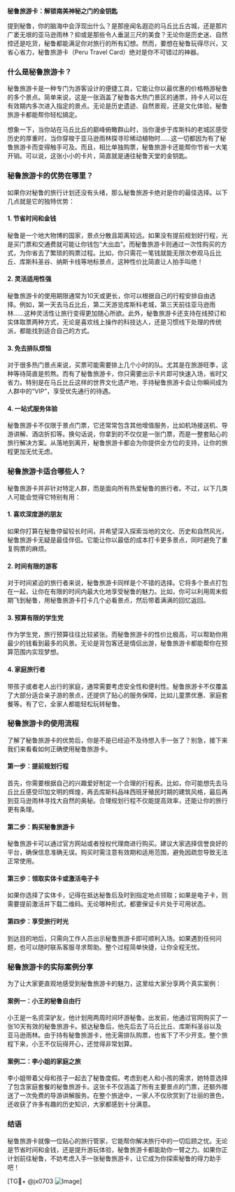 **秘鲁旅游卡：解锁南美神秘之门的金钥匙**

提到秘鲁，你的脑海中会浮现出什么？是那座闻名遐迩的马丘比丘古城，还是那片广袤无垠的亚马逊雨林？抑或是那些令人垂涎三尺的美食？无论你是历史迷、自然控还是吃货，秘鲁都能满足你对旅行的所有幻想。然而，要想在秘鲁玩得尽兴，又省心省力，秘鲁旅游卡（Peru Travel Card）绝对是你不可错过的神器。

### **什么是秘鲁旅游卡？**
秘鲁旅游卡是一种专门为游客设计的便捷工具，它能让你以最优惠的价格畅游秘鲁的多个景点。简单来说，这是一张涵盖了秘鲁各大热门景区的通票，持卡人可以在有效期内多次进入指定的景点。无论是历史遗迹、自然景观，还是文化体验，秘鲁旅游卡都能帮你轻松搞定。

想象一下，当你站在马丘比丘的巅峰俯瞰群山时，当你漫步于库斯科的老城区感受历史的厚重时，当你穿梭于亚马逊雨林探寻珍稀动植物时……这一切都因为有了秘鲁旅游卡而变得触手可及。而且，相比单独购票，秘鲁旅游卡还能帮你节省一大笔开销。可以说，这张小小的卡片，简直就是通往秘鲁天堂的金钥匙。

### **秘鲁旅游卡的优势在哪里？**
如果你对秘鲁的旅行计划还没有头绪，那么秘鲁旅游卡绝对是你的最佳选择。以下几点就是它的独特优势：

#### **1. 节省时间和金钱**
秘鲁是一个地大物博的国家，景点分散且距离较远。如果没有提前规划好行程，光是买门票和交通费就可能让你钱包“大出血”。而秘鲁旅游卡则通过一次性购买的方式，为你省去了繁琐的购票过程。比如，你只需花一笔钱就能无限次参观马丘比丘、库斯科圣谷、纳斯卡线等地标景点，这种性价比简直让人拍手叫绝！

#### **2. 灵活适用性强**
秘鲁旅游卡的使用期限通常为10天或更长，你可以根据自己的行程安排自由选择。例如，第一天去马丘比丘，第二天游览库斯科老城，第三天前往亚马逊雨林……这种灵活性让旅行变得更加随心所欲。此外，秘鲁旅游卡还支持在线预订和实体取票两种方式，无论是喜欢线上操作的科技达人，还是习惯线下处理的传统派，都能找到适合自己的方式。

#### **3. 免去排队烦恼**
对于很多热门景点来说，买票可能需要排上几个小时的队。尤其是在旅游旺季，这种等待简直是煎熬。而有了秘鲁旅游卡，你只需要出示卡片即可快速入场，省时又省力。特别是在马丘比丘这样的世界文化遗产地，手持秘鲁旅游卡会让你瞬间成为人群中的“VIP”，享受优先通行的待遇。

#### **4. 一站式服务体验**
秘鲁旅游卡不仅限于景点门票，它还常常包含其他增值服务，比如机场接送机、导游讲解、酒店折扣等。换句话说，你拿到的不仅仅是一张门票，而是一整套贴心的旅行解决方案。从落地到离开，秘鲁旅游卡都会为你提供全方位的支持，让你的旅程更加无忧无虑。

### **秘鲁旅游卡适合哪些人？**
秘鲁旅游卡并非针对特定人群，而是面向所有热爱秘鲁的旅行者。不过，以下几类人可能会觉得它特别有用：

#### **1. 喜欢深度游的朋友**
如果你打算在秘鲁停留较长时间，并希望深入探索当地的文化、历史和自然风光，秘鲁旅游卡无疑是最佳伴侣。它能让你以最低的成本打卡更多景点，同时避免了重复购票的麻烦。

#### **2. 时间有限的游客**
对于时间紧迫的旅行者来说，秘鲁旅游卡同样是个不错的选择。它将多个景点打包在一起，让你在有限的时间内最大化地享受秘鲁的魅力。比如，你可以利用周末假期飞到秘鲁，用秘鲁旅游卡打卡几个必看景点，然后带着满满的回忆返回。

#### **3. 预算有限的学生党**
作为学生党，旅行预算往往比较紧张。而秘鲁旅游卡的性价比极高，可以帮助你用最少的钱看到最多的风景。无论是背包客还是情侣出游，秘鲁旅游卡都能帮你在预算范围内实现梦想。

#### **4. 家庭旅行者**
带孩子或者老人出行的家庭，通常需要考虑安全性和便利性。秘鲁旅游卡不仅覆盖了大部分适合亲子游的景点，还提供了贴心的服务保障，比如儿童票优惠、家庭套餐等。有了它，全家人都能轻松玩转秘鲁。

### **秘鲁旅游卡的使用流程**
了解了秘鲁旅游卡的优势后，你是不是已经迫不及待想入手一张了？别急，接下来我们来看看如何正确使用秘鲁旅游卡。

#### **第一步：提前规划行程**
首先，你需要根据自己的兴趣爱好制定一个合理的行程表。比如，你可能想先去马丘比丘感受印加文明的辉煌，再去库斯科品味西班牙殖民时期的建筑风格，最后再到亚马逊雨林寻找大自然的奥秘。合理规划行程不仅能提高效率，还能让你的旅行更有条理。

#### **第二步：购买秘鲁旅游卡**
秘鲁旅游卡可以通过官方网站或者授权代理商进行购买。建议大家选择信誉良好的平台，确保信息准确无误。购买时需注意有效期和适用范围，避免因疏忽导致无法正常使用。

#### **第三步：领取实体卡或激活电子卡**
如果你选择了实体卡，记得在抵达秘鲁后及时到指定地点领取；如果是电子卡，则需要提前激活并下载二维码。无论哪种形式，都要保证卡片处于可用状态。

#### **第四步：享受旅行时光**
到达目的地后，只需向工作人员出示秘鲁旅游卡即可顺利入场。如果遇到任何问题，也可以随时联系客服寻求帮助。整个过程简单快捷，让你全程无忧。

### **秘鲁旅游卡的实际案例分享**
为了让大家更直观地感受到秘鲁旅游卡的魅力，这里给大家分享两个真实案例：

#### **案例一：小王的秘鲁自由行**
小王是一名资深驴友，他计划用两周时间环游秘鲁。出发前，他通过官网购买了一张10天有效的秘鲁旅游卡。抵达秘鲁后，他先后去了马丘比丘、库斯科圣谷以及亚马逊雨林。由于持有秘鲁旅游卡，他无需排队购票，也省下了不少开支。整个旅程下来，小王不仅玩得开心，还觉得非常划算。

#### **案例二：李小姐的家庭之旅**
李小姐带着父母和孩子一起去了秘鲁度假。考虑到老人和小孩的需求，她特意选择了包含家庭套餐的秘鲁旅游卡。这张卡不仅涵盖了所有主要景点的门票，还额外赠送了一次免费的导游讲解服务。在整个旅途中，一家人不仅欣赏到了壮丽的景色，还收获了许多有趣的历史知识，大家都感到十分满意。

### **结语**
秘鲁旅游卡就像一位贴心的旅行管家，它能帮你解决旅行中的一切后顾之忧。无论是节省时间和金钱，还是提升游玩体验，秘鲁旅游卡都能助你一臂之力。如果你正计划前往秘鲁，不妨考虑入手一张秘鲁旅游卡，让它成为你探索秘鲁的得力助手吧！

[TG💪+ @jx0703 ![Image](https://github.com/user-attachments/assets/dbca1d08-cadb-493c-b0ec-ad6f7a83f270)]